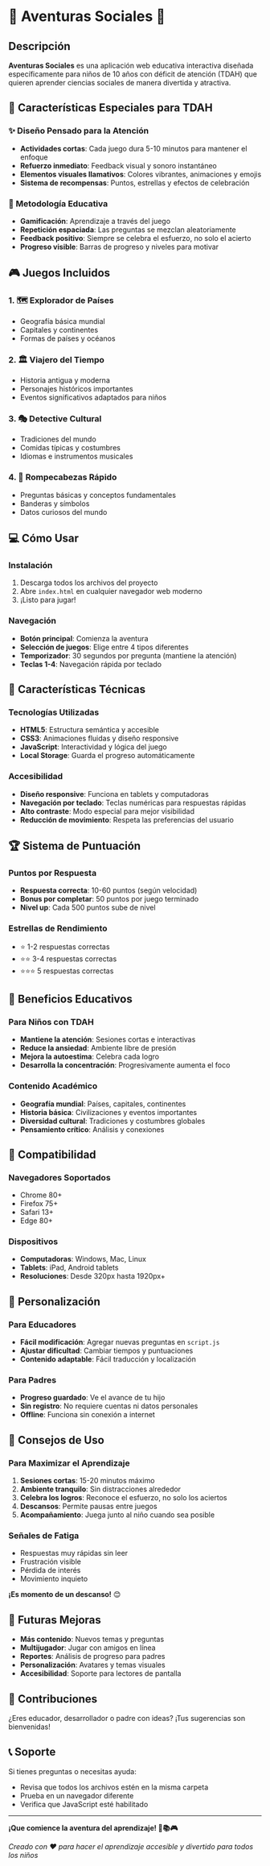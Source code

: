 # 🌟 Aventuras Sociales 🌟

## Descripción

**Aventuras Sociales** es una aplicación web educativa interactiva diseñada específicamente para niños de 10 años con déficit de atención (TDAH) que quieren aprender ciencias sociales de manera divertida y atractiva.

## 🎯 Características Especiales para TDAH

### ✨ Diseño Pensado para la Atención
- **Actividades cortas**: Cada juego dura 5-10 minutos para mantener el enfoque
- **Refuerzo inmediato**: Feedback visual y sonoro instantáneo
- **Elementos visuales llamativos**: Colores vibrantes, animaciones y emojis
- **Sistema de recompensas**: Puntos, estrellas y efectos de celebración

### 🧠 Metodología Educativa
- **Gamificación**: Aprendizaje a través del juego
- **Repetición espaciada**: Las preguntas se mezclan aleatoriamente
- **Feedback positivo**: Siempre se celebra el esfuerzo, no solo el acierto
- **Progreso visible**: Barras de progreso y niveles para motivar

## 🎮 Juegos Incluidos

### 1. 🗺️ Explorador de Países
- Geografía básica mundial
- Capitales y continentes
- Formas de países y océanos

### 2. 🏛️ Viajero del Tiempo
- Historia antigua y moderna
- Personajes históricos importantes
- Eventos significativos adaptados para niños

### 3. 🎭 Detective Cultural
- Tradiciones del mundo
- Comidas típicas y costumbres
- Idiomas e instrumentos musicales

### 4. 🧩 Rompecabezas Rápido
- Preguntas básicas y conceptos fundamentales
- Banderas y símbolos
- Datos curiosos del mundo

## 💻 Cómo Usar

### Instalación
1. Descarga todos los archivos del proyecto
2. Abre `index.html` en cualquier navegador web moderno
3. ¡Listo para jugar!

### Navegación
- **Botón principal**: Comienza la aventura
- **Selección de juegos**: Elige entre 4 tipos diferentes
- **Temporizador**: 30 segundos por pregunta (mantiene la atención)
- **Teclas 1-4**: Navegación rápida por teclado

## 🎨 Características Técnicas

### Tecnologías Utilizadas
- **HTML5**: Estructura semántica y accesible
- **CSS3**: Animaciones fluidas y diseño responsive
- **JavaScript**: Interactividad y lógica del juego
- **Local Storage**: Guarda el progreso automáticamente

### Accesibilidad
- **Diseño responsive**: Funciona en tablets y computadoras
- **Navegación por teclado**: Teclas numéricas para respuestas rápidas
- **Alto contraste**: Modo especial para mejor visibilidad
- **Reducción de movimiento**: Respeta las preferencias del usuario

## 🏆 Sistema de Puntuación

### Puntos por Respuesta
- **Respuesta correcta**: 10-60 puntos (según velocidad)
- **Bonus por completar**: 50 puntos por juego terminado
- **Nivel up**: Cada 500 puntos sube de nivel

### Estrellas de Rendimiento
- ⭐ 1-2 respuestas correctas
- ⭐⭐ 3-4 respuestas correctas  
- ⭐⭐⭐ 5 respuestas correctas

## 🎯 Beneficios Educativos

### Para Niños con TDAH
- **Mantiene la atención**: Sesiones cortas e interactivas
- **Reduce la ansiedad**: Ambiente libre de presión
- **Mejora la autoestima**: Celebra cada logro
- **Desarrolla la concentración**: Progresivamente aumenta el foco

### Contenido Académico
- **Geografía mundial**: Países, capitales, continentes
- **Historia básica**: Civilizaciones y eventos importantes
- **Diversidad cultural**: Tradiciones y costumbres globales
- **Pensamiento crítico**: Análisis y conexiones

## 📱 Compatibilidad

### Navegadores Soportados
- Chrome 80+
- Firefox 75+
- Safari 13+
- Edge 80+

### Dispositivos
- **Computadoras**: Windows, Mac, Linux
- **Tablets**: iPad, Android tablets
- **Resoluciones**: Desde 320px hasta 1920px+

## 🔧 Personalización

### Para Educadores
- **Fácil modificación**: Agregar nuevas preguntas en `script.js`
- **Ajustar dificultad**: Cambiar tiempos y puntuaciones
- **Contenido adaptable**: Fácil traducción y localización

### Para Padres
- **Progreso guardado**: Ve el avance de tu hijo
- **Sin registro**: No requiere cuentas ni datos personales
- **Offline**: Funciona sin conexión a internet

## 🎈 Consejos de Uso

### Para Maximizar el Aprendizaje
1. **Sesiones cortas**: 15-20 minutos máximo
2. **Ambiente tranquilo**: Sin distracciones alrededor
3. **Celebra los logros**: Reconoce el esfuerzo, no solo los aciertos
4. **Descansos**: Permite pausas entre juegos
5. **Acompañamiento**: Juega junto al niño cuando sea posible

### Señales de Fatiga
- Respuestas muy rápidas sin leer
- Frustración visible
- Pérdida de interés
- Movimiento inquieto

**¡Es momento de un descanso!** 😊

## 🚀 Futuras Mejoras

- **Más contenido**: Nuevos temas y preguntas
- **Multijugador**: Jugar con amigos en línea
- **Reportes**: Análisis de progreso para padres
- **Personalización**: Avatares y temas visuales
- **Accesibilidad**: Soporte para lectores de pantalla

## 🤝 Contribuciones

¿Eres educador, desarrollador o padre con ideas? ¡Tus sugerencias son bienvenidas!

## 📞 Soporte

Si tienes preguntas o necesitas ayuda:
- Revisa que todos los archivos estén en la misma carpeta
- Prueba en un navegador diferente
- Verifica que JavaScript esté habilitado

---

**¡Que comience la aventura del aprendizaje! 🌟📚🎮**

*Creado con ❤️ para hacer el aprendizaje accesible y divertido para todos los niños* 